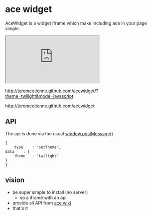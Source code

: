# ace widget

AceWidget is a widget iframe which make including ace in your page simple.

   <iframe src="http://acewidget.org"></iframe>
   
   http://jeromeetienne.github.com/acewidget/?theme=twilight&mode=javascript
   
   http://jeromeetienne.github.com/acewidget
   
## API

The api is done via the usual
[window.postMessage()](https://developer.mozilla.org/en/DOM/window.postMessage).

    
    {
        type	: "setTheme",
	data	: {
		theme	: "twilight"
	}
    }

## vision

* be super simple to install (no server)
  * so a iframe with an api
* provide all API from [ace wiki](https://github.com/ajaxorg/ace/wiki/Embedding---API)
* that's it


